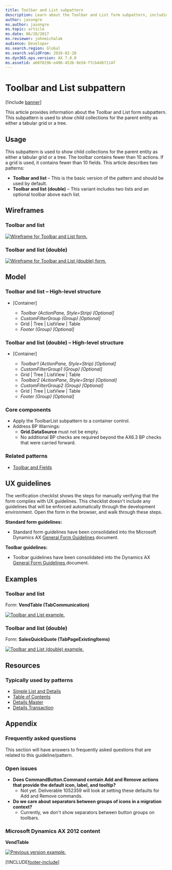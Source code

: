 ```yaml
---
title: Toolbar and List subpattern
description: Learn about the Toolbar and List form subpattern, including overviews on usage, wireframes, models, UX guidelines, and examples.
author: jasongre
ms.author: jasongre
ms.topic: article
ms.date: 06/20/2017
ms.reviewer: johnmichalak
audience: Developer
ms.search.region: Global
ms.search.validFrom: 2016-02-28
ms.dyn365.ops.version: AX 7.0.0
ms.assetid: a60f829b-e496-453b-9e58-f7cb4d67114f
---
```


# Toolbar and List subpattern

[!include [banner](../includes/banner.md)]

This article provides information about the Toolbar and List form subpattern. This subpattern is used to show child collections for the parent entity as either a tabular grid or a tree. 

## Usage

This subpattern is used to show child collections for the parent entity as either a tabular grid or a tree. The toolbar contains fewer than 10 actions. If a grid is used, it contains fewer than 10 fields. This article describes two patterns:

-   **Toolbar and list** – This is the basic version of the pattern and should be used by default.
-   **Toolbar and list (double)** – This variant includes two lists and an optional toolbar above each list.

## Wireframes
### Toolbar and list

[![Wireframe for Toolbar and List form.](./media/toolbarlist1.png)](./media/toolbarlist1.png)

### Toolbar and list (double)

[![Wireframe for Toolbar and List (double) form.](./media/toolbarlist2.png)](./media/toolbarlist2.png)

## Model
### Toolbar and list – High-level structure

- \[Container\]

    - *Toolbar (ActionPane, Style=Strip) \[Optional\]*
    - *CustomFilterGroup (Group) \[Optional\]*
    - Grid | Tree | ListView | Table
    - *Footer (Group) \[Optional\]*

### Toolbar and list (double) – High-level structure

- \[Container\]

    - *Toolbar1 (ActionPane, Style=Strip) \[Optional\]*
    - *CustomFilterGroup1 (Group) \[Optional\]*
    - Grid | Tree | ListView | Table
    - *Toolbar2 (ActionPane, Style=Strip) \[Optional\]*
    - *CustomFilterGroup2 (Group) \[Optional\]*
    - Grid | Tree | ListView | Table
    - *Footer (Group) \[Optional\]*

### Core components

-   Apply the ToolbarList subpattern to a container control.
-   Address BP Warnings:
    -   **Grid.DataSource** must not be empty.
    -   No additional BP checks are required beyond the AX6.3 BP checks that were carried forward.

### Related patterns

-   [Toolbar and Fields](toolbar-fields-subpattern.md)

## UX guidelines
The verification checklist shows the steps for manually verifying that the form complies with UX guidelines. This checklist doesn't include any guidelines that will be enforced automatically through the development environment. Open the form in the browser, and walk through these steps. 

**Standard form guidelines:**

-   Standard form guidelines have been consolidated into the Microsoft Dynamics AX [General Form Guidelines](general-form-guidelines.md) document.

**Toolbar** **guidelines:**

-   Toolbar guidelines have been consolidated into the Dynamics AX [General Form Guidelines ](general-form-guidelines.md) document.

## Examples
### Toolbar and list

Form: **VendTable (TabCommunication)** 

[![Toolbar and List example.](./media/toolbarlist3.png)](./media/toolbarlist3.png)

### Toolbar and list (double)

Form: **SalesQuickQuote (TabPageExistingItems)** 

[![Toolbar and List (double) example.](./media/toolbarlist4.png)](./media/toolbarlist4.png)

## Resources
### Typically used by patterns

-   [Simple List and Details](simple-list-details-form-pattern.md)
-   [Table of Contents](table-of-contents-form-pattern.md)
-   [Details Master](details-master-form-pattern.md)
-   [Details Transaction](details-transaction-form-pattern.md)

## Appendix
### Frequently asked questions

This section will have answers to frequently asked questions that are related to this guideline/pattern.

### Open issues

-   **Does CommandButton.Command contain Add and Remove actions that provide the default icon, label, and tooltip?**
    -   Not yet. Deliverable 1052359 will look at setting these defaults for Add and Remove commands.
-   **Do we care about separators between groups of icons in a migration context?**
    -   Currently, we don't show separators between button groups on toolbars.

### Microsoft Dynamics AX 2012 content

**VendTable** 

[![Previous version example.](./media/toolbarlist5.png)](./media/toolbarlist5.png)


[!INCLUDE[footer-include](../../../includes/footer-banner.md)]
